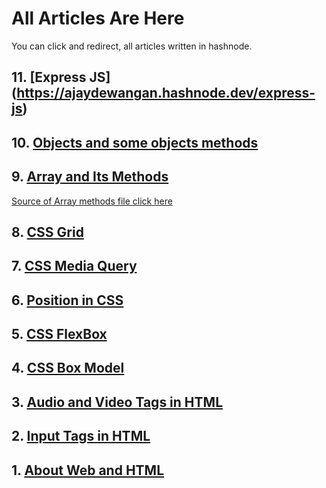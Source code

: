 # All Articles Are Here
You can click and redirect,
all articles written in hashnode.

## 11. [Express JS] (https://ajaydewangan.hashnode.dev/express-js)

## 10. [Objects and some objects methods](https://ajaydewangan.hashnode.dev/object)

## 9. [Array and Its Methods](https://ajaydewangan.hashnode.dev/array-and-its-methods)

[Source of Array methods file click here](array_methods.js)

## 8. [CSS Grid](https://ajaydewangan.hashnode.dev/css-grid)

## 7. [CSS Media Query](https://ajaydewangan.hashnode.dev/css-media-query)

## 6. [Position in CSS](https://ajaydewangan.hashnode.dev/position-in-css)

## 5. [CSS FlexBox](https://ajaydewangan.hashnode.dev/css-flexbox)

## 4. [CSS Box Model](https://ajaydewangan.hashnode.dev/css-box-model)

## 3. [Audio and Video Tags in HTML](https://ajaydewangan.hashnode.dev/audio-and-video-tags-in-html)

## 2. [Input Tags in HTML](https://ajaydewangan.hashnode.dev/input-tags-in-html)

## 1. [About Web and HTML](https://ajaydewangan.hashnode.dev/about-web-and-html)
